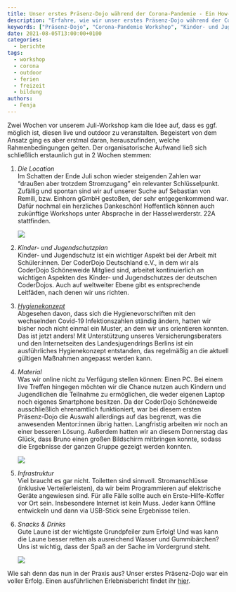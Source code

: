 ```yaml
---
title: Unser erstes Präsenz-Dojo während der Corona-Pandemie - Ein How-To
description: "Erfahre, wie wir unser erstes Präsenz-Dojo während der Corona-Pandemie organisiert haben! Entdecke die Herausforderungen, Lösungen und den Erfolg dieses besonderen Workshops im Freien mit Fokus auf Kinder- und Jugendschutz sowie Hygiene."
keywords: ["Präsenz-Dojo", "Corona-Pandemie Workshop", "Kinder- und Jugendschutz", "Hygienekonzept Workshop", "Outdoor Workshop", "Jugendverein", "Dojo Organisation", "Workshop Hygienevorschriften", "Live Workshop", "Jugendarbeit Veranstaltung"]
date: 2021-08-05T13:00:00+0100
categories:
  - berichte
tags:
  - workshop
  - corona
  - outdoor
  - ferien
  - freizeit
  - bildung
authors:
  - Fenja
---
```

Zwei Wochen vor unserem Juli-Workshop kam die Idee auf, dass es ggf. möglich ist, diesen live und outdoor zu veranstalten. Begeistert von dem Ansatz ging es aber erstmal daran, herauszufinden, welche Rahmenbedingungen gelten. Der organisatorische Aufwand ließ sich schließlich erstaunlich gut in 2 Wochen stemmen:  

1. *Die Location*\
   Im Schatten der Ende Juli schon wieder steigenden Zahlen war “draußen aber trotzdem Stromzugang” ein relevanter Schlüsselpunkt. Zufällig und spontan sind wir auf unserer Suche auf Sebastian von Remili, bzw. Einhorn gGmbH gestoßen, der sehr entgegenkommend war. Dafür nochmal ein herzliches Dankeschön! Hoffentlich können auch zukünftige Workshops unter Absprache in der Hasselwerderstr. 22A stattfinden. 

   ![](/images/cms/erster-live-workshop_location.jpg)
2. *Kinder- und Jugendschutzplan*\
   Kinder- und Jugendschutz ist ein wichtiger Aspekt bei der Arbeit mit Schüler:innen. Der CoderDojo Deutschland e.V., in dem wir als CoderDojo Schöneweide Mitglied sind, arbeitet kontinuierlich an wichtigen Aspekten des Kinder- und Jugendschutzes der deutschen CoderDojos. Auch auf weltweiter Ebene gibt es entsprechende Leitfäden, nach denen wir uns richten.
3. *[Hygienekonzept](https://coderdojo-schoeneweide.github.io/docs/hygienekonzept.pdf)*\
   Abgesehen davon, dass sich die Hygienevorschriften mit den wechselnden Covid-19 Infektionszahlen ständig ändern, hatten wir bisher noch nicht einmal ein Muster, an dem wir uns orientieren konnten. Das ist jetzt anders! Mit Unterstützung unseres Versicherungsberaters und den Internetseiten des Landesjugendrings Berlins ist ein ausführliches Hygienekonzept entstanden, das regelmäßig an die aktuell gültigen Maßnahmen angepasst werden kann.
4. *Material*\
   Was wir online nicht zu Verfügung stellen können: Einen PC. Bei einem live Treffen hingegen möchten wir die Chance nutzen auch Kindern und Jugendlichen die Teilnahme zu ermöglichen, die weder eigenen Laptop noch eigenes Smartphone besitzen. Da der CoderDojo Schöneweide ausschließlich ehrenamtlich funktioniert, war bei diesem ersten Präsenz-Dojo die Auswahl allerdings auf das begrenzt, was die anwesenden Mentor:innen übrig hatten. Langfristig arbeiten wir noch an einer besseren Lösung. Außerdem hatten wir an diesem Donnerstag das Glück, dass Bruno einen großen Bildschirm mitbringen konnte, sodass die Ergebnisse der ganzen Gruppe gezeigt werden konnten.

   ![](/images/cms/erster-live-workshop_pc-drawing.jpg)
5. *Infrastruktur*\
   Viel braucht es gar nicht. Toiletten sind sinnvoll. Stromanschlüsse (inklusive Verteilerleisten), da wir beim Programmieren auf elektrische Geräte angewiesen sind. Für alle Fälle sollte auch ein Erste-Hilfe-Koffer vor Ort sein. Insbesondere Internet ist kein Muss. Jeder kann Offline entwickeln und dann via USB-Stick seine Ergebnisse teilen.
6. *Snacks & Drinks*\
   Gute Laune ist der wichtigste Grundpfeiler zum Erfolg! Und was kann die Laune besser retten als ausreichend Wasser und Gummibärchen? Uns ist wichtig, dass der Spaß an der Sache im Vordergrund steht.

   ![](/images/cms/erster-live-workshop_snacks.jpg)

Wie sah denn das nun in der Praxis aus? Unser erstes Präsenz-Dojo war ein voller Erfolg. Einen ausführlichen Erlebnisbericht findet ihr [hier](https://coderdojo-schoeneweide.github.io/blog/2021-07-29-juli-workshop/).
